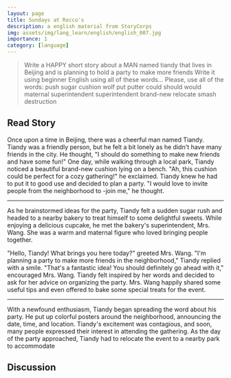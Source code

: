 ```yaml
---
layout: page
title: Sundays at Rocco's
description: a english material from StoryCorps
img: assets/img/lang_learn/english/english_007.jpg
importance: 1
category: [language]
---
```






> Write a HAPPY short story about a MAN named tiandy that lives in Beijing and is planning to hold a party to make more friends Write it using beginner English using all of these words... Please, use all of the words: push sugar cushion wolf put putter could should would maternal superintendent superintendent brand-new relocate smash  destruction







## Read Story

Once upon a time in Beijing, there was a cheerful man named Tiandy. Tiandy was a friendly person, but he felt a bit lonely as he didn't have many friends in the city. He thought, "I should do something to make new friends and have some fun!"
One day, while walking through a local park, Tiandy noticed a beautiful brand-new cushion lying on a bench. "Ah, this cushion could be perfect for a cozy gathering!" he exclaimed. Tiandy knew he had to put it to good use and decided to plan a party. "I would love to invite people from the neighborhood to -join me," he thought.

---

As he brainstormed ideas for the party, Tiandy felt a sudden sugar rush and headed to a nearby bakery to treat himself to some delightful sweets. While enjoying a delicious cupcake, he met the bakery's superintendent, Mrs. Wang. She was a warm and maternal figure who loved bringing people together.

"Hello, Tiandy! What brings you here today?" greeted Mrs. Wang.
"I'm planning a party to make more friends in the neighborhood," Tiandy replied with a smile.
"That's a fantastic idea! You should definitely go ahead with it," encouraged Mrs. Wang.
Tiandy felt inspired by her words and decided to ask for her advice on organizing the party. Mrs. Wang happily shared some useful tips and even offered to bake some special treats for the event.

---

With a newfound enthusiasm, Tiandy began spreading the word about his party. He put up colorful posters around the neighborhood, announcing the date, time, and location. Tiandy's excitement was contagious, and soon, many people expressed their interest in attending the gathering.
As the day of the party approached, Tiandy had to relocate the event to a nearby park to accommodate 

## Discussion

